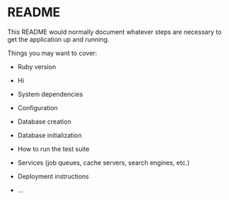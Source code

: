 # README

This README would normally document whatever steps are necessary to get the
application up and running.

Things you may want to cover:

* Ruby version
* Hi
* System dependencies

* Configuration

* Database creation

* Database initialization

* How to run the test suite

* Services (job queues, cache servers, search engines, etc.)

* Deployment instructions

* ...

